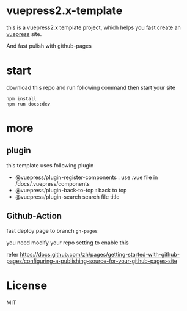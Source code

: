 # vuepress2.x-template
this is a vuepress2.x template project, which helps you fast create an [vuepress](https://github.com/vuepress) site. 

And fast pulish with github-pages

# start
download this repo and run following command then start your site

```
npm install
npm run docs:dev
```

# more
## plugin
this template uses following plugin
+ @vuepress/plugin-register-components : use .vue file in /docs/.vuepress/components
+ @vuepress/plugin-back-to-top : back to top
+ @vuepress/plugin-search search file title
## Github-Action
fast deploy page to branch `gh-pages`

you need modify your repo setting to enable this 

refer https://docs.github.com/zh/pages/getting-started-with-github-pages/configuring-a-publishing-source-for-your-github-pages-site

# License
MIT